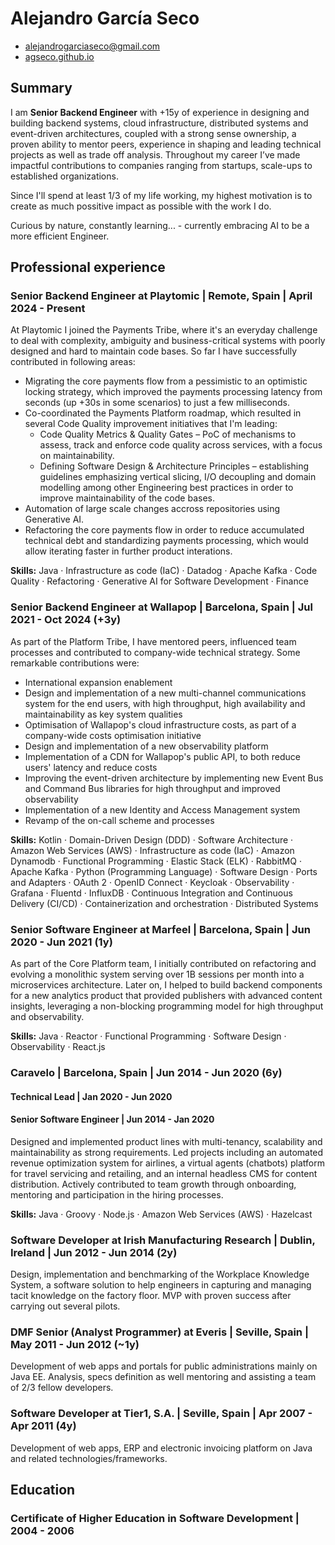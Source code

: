 # Alejandro García Seco

* [alejandrogarciaseco@gmail.com](mailto:alejandrogarciaseco@gmail.com)
* [agseco.github.io](https://agseco.github.io/)


## Summary

I am **Senior Backend Engineer** with +15y of experience in designing and building backend systems, cloud infrastructure, distributed systems and event-driven architectures, coupled with a strong sense ownership, a proven ability to mentor peers, experience in shaping and leading technical projects as well as trade off analysis. Throughout my career I’ve made impactful contributions to companies ranging from startups, scale-ups to established organizations.

Since I'll spend at least 1/3 of my life working, my highest motivation is to create as much possitive impact as possible with the work I do.

Curious by nature, constantly learning... - currently embracing AI to be a more efficient Engineer.


## Professional experience

### Senior Backend Engineer at Playtomic | Remote, Spain | April 2024 - Present

At Playtomic I joined the Payments Tribe, where it's an everyday challenge to deal with complexity, ambiguity and business-critical systems with poorly designed and hard to maintain code bases. So far I have successfully contributed in following areas:

- Migrating the core payments flow from a pessimistic to an optimistic locking strategy, which improved the payments processing latency from seconds (up +30s in some scenarios) to just a few milliseconds.
- Co-coordinated the Payments Platform roadmap, which resulted in several Code Quality improvement initiatives that I'm leading:
  - Code Quality Metrics & Quality Gates – PoC of mechanisms to assess, track and enforce code quality across services, with a focus on maintainability.
  - Defining Software Design & Architecture Principles – establishing guidelines emphasizing vertical slicing, I/O decoupling and domain modelling among other Engineering best practices in order to improve maintainability of the code bases.
- Automation of large scale changes accross repositories using Generative AI.
- Refactoring the core payments flow in order to reduce accumulated technical debt and standardizing payments processing, which would allow iterating faster in further product interations.

**Skills:** Java · Infrastructure as code (IaC) · Datadog · Apache Kafka · Code Quality · Refactoring · Generative AI for Software Development · Finance

### Senior Backend Engineer at Wallapop | Barcelona, Spain | Jul 2021 - Oct 2024 (+3y)

As part of the Platform Tribe, I have mentored peers, influenced team processes and contributed to company-wide technical strategy. Some remarkable contributions were:

- International expansion enablement
- Design and implementation of a new multi-channel communications system for the end users, with high throughput, high availability and maintainability as key system qualities
- Optimisation of Wallapop's cloud infrastructure costs, as part of a company-wide costs optimisation initiative
- Design and implementation of a new observability platform
- Implementation of a CDN for Wallapop's public API, to both reduce users' latency and reduce costs
- Improving the event-driven architecture by implementing new Event Bus and Command Bus libraries for high throughput and improved observability
- Implementation of a new Identity and Access Management system
- Revamp of the on-call scheme and processes

**Skills:** Kotlin · Domain-Driven Design (DDD) · Software Architecture · Amazon Web Services (AWS) · Infrastructure as code (IaC) · Amazon Dynamodb · Functional Programming · Elastic Stack (ELK) · RabbitMQ · Apache Kafka · Python (Programming Language) · Software Design · Ports and Adapters · OAuth 2 · OpenID Connect · Keycloak · Observability · Grafana · Fluentd · InfluxDB · Continuous Integration and Continuous Delivery (CI/CD) · Containerization and orchestration · Distributed Systems


### Senior Software Engineer at Marfeel | Barcelona, Spain | Jun 2020 - Jun 2021 (1y)

As part of the Core Platform team, I initially contributed on refactoring and evolving a monolithic system serving over 1B sessions per month into a microservices architecture. Later on, I helped to build backend components for a new analytics product that provided publishers with advanced content insights, leveraging a non-blocking programming model for high throughput and observability.

**Skills:** Java · Reactor · Functional Programming · Software Design · Observability · React.js


### Caravelo | Barcelona, Spain | Jun 2014 - Jun 2020 (6y)
#### Technical Lead | Jan 2020 - Jun 2020
#### Senior Software Engineer | Jun 2014 - Jan 2020

Designed and implemented product lines with multi-tenancy, scalability and maintainability as strong requirements. Led projects including an automated revenue optimization system for airlines, a virtual agents (chatbots) platform for travel servicing and retailing, and an internal headless CMS for content distribution. Actively contributed to team growth through onboarding, mentoring and participation in the hiring processes.

**Skills:** Java · Groovy · Node.js · Amazon Web Services (AWS) · Hazelcast


### Software Developer at Irish Manufacturing Research | Dublin, Ireland | Jun 2012 - Jun 2014 (2y)

Design, implementation and benchmarking of the Workplace Knowledge System, a software solution to help engineers in capturing and managing tacit knowledge on the factory floor. MVP with proven success after carrying out several pilots.


### DMF Senior (Analyst Programmer) at Everis | Seville, Spain | May 2011 - Jun 2012 (~1y)

Development of web apps and portals for public administrations mainly on Java EE. Analysis, specs definition as well mentoring and assisting a team of 2/3 fellow developers.


### Software Developer at Tier1, S.A. | Seville, Spain | Apr 2007 - Apr 2011 (4y)

Development of web apps, ERP and electronic invoicing platform on Java and related technologies/frameworks.


## Education

### Certificate of Higher Education in Software Development | 2004 - 2006
